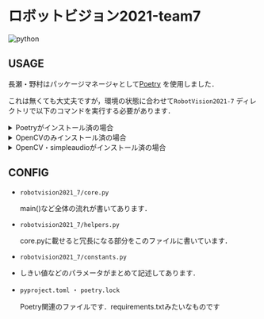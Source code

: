 # ロボットビジョン2021-team7

![python](https://img.shields.io/badge/python-3.6|3.7|3.8|3.9|3.10-blue)
    
    
## USAGE

長瀬・野村はパッケージマネージャとして[Poetry](https://github.com/python-poetry/poetry)
を使用しました．

これは無くても大丈夫ですが，環境の状態に合わせて``RobotVision2021-7`` ディレクトリで以下のコマンドを実行する必要があります．

<details>
<summary>Poetryがインストール済の場合 </summary>


- 環境構築

    ``poetry install``


- 実行

    ``poetry run python robotvision2021_7 -m``
</details>

<details>
<summary>OpenCVのみインストール済の場合</summary>

音声再生のためのライブラリ[simpleaudio](https://github.com/hamiltron/py-simple-audio)
を追加でインストールする必要があります．

- 環境構築

    ``pip install simpleaudio``


- 実行

    ``python robotvision2021_7 -m``



</details>


<details>
<summary>OpenCV・simpleaudioがインストール済の場合</summary>

追加インストールや仮想環境構築をする必要はありません．

- 実行

    ``python robotvision2021_7 -m``


</details>

## CONFIG
- ``robotvision2021_7/core.py``

    main()など全体の流れが書いてあります．

- ``robotvision2021_7/helpers.py``

    core.pyに載せると冗長になる部分をこのファイルに書いています．

- ``robotvision2021_7/constants.py``
- 
    しきい値などのパラメータがまとめて記述してあります．

- ``pyproject.toml`` ・ ``poetry.lock``

    Poetry関連のファイルです．requirements.txtみたいなものです